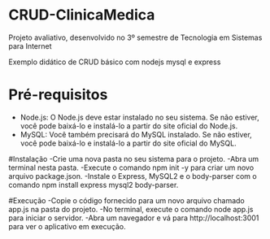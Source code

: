 # CRUD-ClinicaMedica
Projeto avaliativo, desenvolvido no 3º semestre de Tecnologia em Sistemas para Internet

Exemplo didático de CRUD básico com nodejs mysql e express

# Pré-requisitos
- Node.js: O Node.js deve estar instalado no seu sistema. Se não estiver, você pode baixá-lo e instalá-lo a partir do site oficial do Node.js.
- MySQL: Você também precisará do MySQL instalado. Se não estiver, você pode baixá-lo e instalá-lo a partir do site oficial do MySQL.

#Instalação
-Crie uma nova pasta no seu sistema para o projeto.
-Abra um terminal nesta pasta.
-Execute o comando npm init -y para criar um novo arquivo package.json.
-Instale o Express, MySQL2 e o body-parser com o comando npm install express mysql2 body-parser.

#Execução
-Copie o código fornecido para um novo arquivo chamado app.js na pasta do projeto.
-No terminal, execute o comando node app.js para iniciar o servidor.
-Abra um navegador e vá para http://localhost:3001 para ver o aplicativo em execução.
